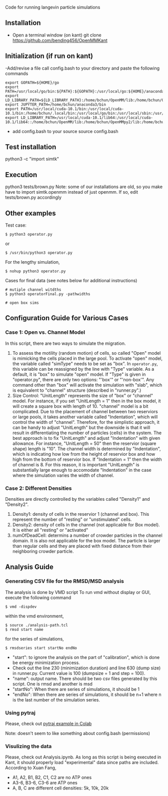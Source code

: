 Code for running langevin particle simulations


## Installation
- Open a terminal window (on kant) 
git clone https://github.com/bending456/OpenMMKant


## Initialization (if run on kant)  
-Add/revise a file call config.bash to your directory and paste the following commands

```
export GOPATH=${HOME}/go
export PATH=/usr/local/go/bin:${PATH}:${GOPATH}:/usr/local/go:${HOME}/anaconda3/bin
export LD_LIBRARY_PATH=${LD_LIBRARY_PATH}:/home/bchun/OpenMM/lib:/home/bchun/OpenMMpy2/lib:/home/bchun/OpenMM:/home/bchun/OpenMMpy2
export JUPYTER_PATH=/home/bchun/anaconda3/bin
export PATH=/usr/local/cuda-10.1/bin:/usr/local/cuda-10.1/bin:/home/bchun/.local/bin:/usr/local/go/bin:/usr/local/sbin:/usr/local/bin:/usr/sbin:/usr/bin:/sbin:/bin:/usr/games:/usr/local/games:/snap/bin:/home/bchun/go:/usr/local/go:/home/bchun/anaconda3/bin:/home/bchun/.openmpi/bin:/home/bchun/.openmpi/bin
export LD_LIBRARY_PATH=/usr/local/cuda-10.1/lib64:/usr/local/cuda-10.1/lib64::/home/bchun/OpenMM/lib:/home/bchun/OpenMMpy2/lib:/home/bchun/OpenMM:/home/bchun/OpenMMpy2:/home/bchun/.openmpi/lib/:/home/bchun/.openmpi/lib/
```

- add config.bash to your source 
source config.bash

## Test installation 
python3 -c "import simtk"

## Execution 
python3 tests/brown.py
Note: some of our installations are old, so you make have to import simtk.openmm instead of just openmm. If so, edit tests/brown.py accordingly


## Other examples 
Test case: 
```
$ python3 operator.py
```
or
```
$ /usr/bin/python3 operator.py
```

For the lengthy simulation, 

```
$ nohup python3 operator.py
```

Cases for final data (see notes below for additional instructions) 
```
# mutiple channel witdths 
$ python3 operatorFinal.py -pathwidths 

# open box sims 
```
## Configuration Guide for Various Cases
### Case 1: Open vs. Channel Model 
In this script, there are two ways to simulate the migration. 
1. To assess the motility (random motion) of cells, so called "Open" model is mimicking the cells placed in the large pool. To activate "open" model, the variable called "simType" needs to be set as "box". In ```operator.py```, this variable can be reassigned by the line with "Type" variable. As a default, it is "box" to simulate "open" model. If "Type" is given in "operator.py", there are only two options: "'box'" or "'non-box'". Any command other than "box" will activate the simulation with "slab", which is equivalent to "channel" structure (described in "runner.py".) 
2. Size Control: "UnitLength" represents the size of "box" or "channel" model. For instance, if you set "UnitLength = 1" then in the box model, it will create a square box with length of 10. "channel" model is a bit complicated. Due to the placement of channel between two reserviors or large pools, it takes another variable called "Indentation", which will control the width of "channel". Therefore, for the simplistic approach, it can be handy to adjust "UnitLength" but the downside is that it will result in differentiating the number of particles (cells) in the system. The best approach is to fix "UnitLength" and adjust "Indentation" with given allowance. For instance, "UnitLength = 50" then the reservior (square shape) length is "10". The channel width is determined by "Indentation", which is indicating how low from the height of reservior box and how high from the bottom of reservior box. If "Indentation = 1" then the width of channel is 8. For this reason, it is important "UnitLength" is substantially large enough to accomodate "Indentation" in the case where the simulation varies the width of channel. 
### Case 2: Different Densities
Densities are directly controlled by the variables called "Density1" and "Density2". 
1. Density1: density of cells in the reservior 1 (channel and box). This represent the number of "resting" or "unstimulated" cells. 
2. Density2: density of cells in the channel (not applicable for Box model). It is either all "resting" or "activated" 
3. numOfDeadCell: determins a number of crowder particles in the channel domain. It is also not applicable for the box model. The particle is larger than regular cells and they are placed with fixed distance from their neighboring crowder particle. 


## Analysis Guide 
### Generating CSV file for the RMSD/MSD analysis
The analysis is done by VMD script 
To run vmd without display or GUI, 
execute the following command

```
$ vmd -dispdev 
```

within the vmd environment, 
```
$ source ./analysis-path.tcl
$ rmsd start name 
```
for the series of simulations, 
```
$ rmsdseries start startNo endNo
```

- "start": to ignore the analysis on the part of "calibration", which is done be energy minimization process. 
- Check out the line 230 (minimization duration) and line 630 (dump size) in runner.py. Current value is 100 (dumpsize = 1 and step = 100). 
- "name": output name. There should be two csv files generated by this script. One is rmsd and another is msd
- "startNo": When there are series of simulations, it should be 1
- "endNo": When there are series of simulations, it should be n+1 where n is the last number of the simulation series. 

### Using pytraj 
Please, check out [pytraj example in Colab](https://colab.research.google.com/drive/139l9ci_iIkFixgfZMWVRi85ALpE9HCx6?usp=sharing)

Note: doesn't seem to like something about config.bash (permissions)



### Visulizing the data 
Please, check out Analysis.ipynb. 
As long as this script is being executed in Kant, it should properly load "experimental" data since paths are included. 
According to Xuan Fang, 

- A1, A2, B1, B2, C1, C2 are no ATP ones
- A3-6, B3-6, C3-6 are ATP ones
- A, B, C are different cell densities: 5k, 10k, 20k




